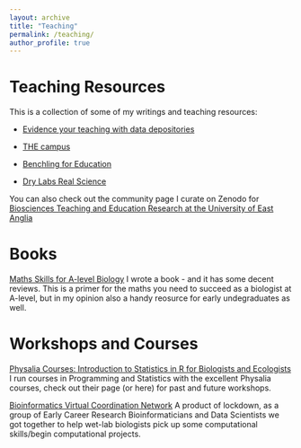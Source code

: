 ```yaml
---
layout: archive
title: "Teaching"
permalink: /teaching/
author_profile: true
---
```


# Teaching Resources

This is a collection of some of my writings and teaching resources:

- [Evidence your teaching with data depositories](https://philip-leftwich.github.io/teaching/Evidence-teaching)

- [THE campus](https://philip-leftwich.github.io/teaching/THE-campus)

- [Benchling for Education](https://philip-leftwich.github.io/teaching/Benchling-for-Education)

- [Dry Labs Real Science](https://philip-leftwich.github.io/teaching/Dry%20Labs-Real%20Science)

 
 
 You can also check out the community page I curate on Zenodo for [Biosciences Teaching and Education Research at the University of East Anglia](https://zenodo.org/communities/uea-bio-teaching)

# Books

[Maths Skills for A-level Biology](https://philip-leftwich.github.io/teaching/maths-skills-for-a-level-biology)
  I wrote a book - and it has some decent reviews. This is a primer for the maths you need to succeed as a biologist at A-level, but in my opinion also a handy reosurce for early undegraduates as well.

# Workshops and Courses

[Physalia Courses: Introduction to Statistics in R for Biologists and Ecologists](https://www.physalia-courses.org/courses-workshops/course13/)
  I run courses in Programming and Statistics with the excellent Physalia courses, check out their page (or here) for past and future workshops.

[Bioinformatics Virtual Coordination Network](https://philip-leftwich.github.io/teaching/2019-biovcnet)
  A product of lockdown, as a group of Early Career Research Bioinformaticians and Data Scientists we got together to help wet-lab biologists pick up some computational skills/begin computational projects. 

